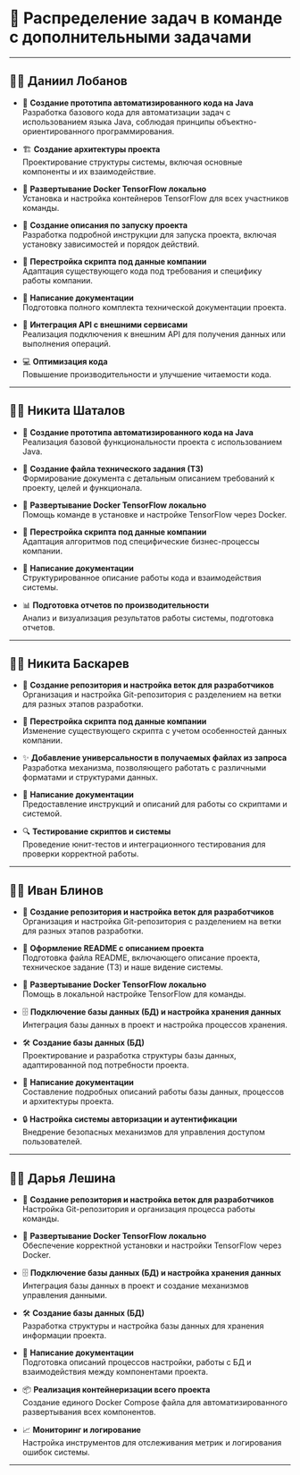 # 📌 **Распределение задач в команде с дополнительными задачами**

---

## 👨‍💻 **Даниил Лобанов**

- 🚀 **Создание прототипа автоматизированного кода на Java**  
  Разработка базового кода для автоматизации задач с использованием языка Java, соблюдая принципы объектно-ориентированного программирования.

- 🏗️ **Создание архитектуры проекта**  
  Проектирование структуры системы, включая основные компоненты и их взаимодействие.

- 🐳 **Развертывание Docker TensorFlow локально**  
  Установка и настройка контейнеров TensorFlow для всех участников команды.

- 📄 **Создание описания по запуску проекта**  
  Разработка подробной инструкции для запуска проекта, включая установку зависимостей и порядок действий.

- 🔧 **Перестройка скрипта под данные компании**  
  Адаптация существующего кода под требования и специфику работы компании.

- 📝 **Написание документации**  
  Подготовка полного комплекта технической документации проекта.

- 🧩 **Интеграция API с внешними сервисами**  
  Реализация подключения к внешним API для получения данных или выполнения операций.

- 💻 **Оптимизация кода**  
  Повышение производительности и улучшение читаемости кода.

---

## 👨‍💻 **Никита Шаталов**

- 🚀 **Создание прототипа автоматизированного кода на Java**  
  Реализация базовой функциональности проекта с использованием Java.

- 📑 **Создание файла технического задания (ТЗ)**  
  Формирование документа с детальным описанием требований к проекту, целей и функционала.

- 🐳 **Развертывание Docker TensorFlow локально**  
  Помощь команде в установке и настройке TensorFlow через Docker.

- 🔧 **Перестройка скрипта под данные компании**  
  Адаптация алгоритмов под специфические бизнес-процессы компании.

- 📝 **Написание документации**  
  Структурированное описание работы кода и взаимодействия системы.

- 📊 **Подготовка отчетов по производительности**  
  Анализ и визуализация результатов работы системы, подготовка отчетов.

---

## 👨‍💻 **Никита Баскарев**

- 📂 **Создание репозитория и настройка веток для разработчиков**  
  Организация и настройка Git-репозитория с разделением на ветки для разных этапов разработки.

- 🔧 **Перестройка скрипта под данные компании**  
  Изменение существующего скрипта с учетом особенностей данных компании.

- ✨ **Добавление универсальности в получаемых файлах из запроса**  
  Разработка механизма, позволяющего работать с различными форматами и структурами данных.

- 📝 **Написание документации**  
  Предоставление инструкций и описаний для работы со скриптами и системой.

- 🔍 **Тестирование скриптов и системы**  
  Проведение юнит-тестов и интеграционного тестирования для проверки корректной работы.

---

## 👨‍💻 **Иван Блинов**

- 📂 **Создание репозитория и настройка веток для разработчиков**  
  Организация и настройка Git-репозитория с разделением на ветки для разных этапов разработки.

- 📖 **Оформление README с описанием проекта**  
  Подготовка файла README, включающего описание проекта, техническое задание (ТЗ) и наше видение системы.

- 🐳 **Развертывание Docker TensorFlow локально**  
  Помощь в локальной настройке TensorFlow для команды.

- 🗄️ **Подключение базы данных (БД) и настройка хранения данных**  
  Интеграция базы данных в проект и настройка процессов хранения.

- 🛠️ **Создание базы данных (БД)**  
  Проектирование и разработка структуры базы данных, адаптированной под потребности проекта.

- 📝 **Написание документации**  
  Составление подробных описаний работы базы данных, процессов и архитектуры проекта.

- 🔒 **Настройка системы авторизации и аутентификации**  
  Внедрение безопасных механизмов для управления доступом пользователей.

---

## 👩‍💻 **Дарья Лешина**

- 📂 **Создание репозитория и настройка веток для разработчиков**  
  Настройка Git-репозитория и организация процесса работы команды.

- 🐳 **Развертывание Docker TensorFlow локально**  
  Обеспечение корректной установки и настройки TensorFlow через Docker.

- 🗄️ **Подключение базы данных (БД) и настройка хранения данных**  
  Интеграция базы данных в проект и создание механизмов управления данными.

- 🛠️ **Создание базы данных (БД)**  
  Разработка структуры и настройка базы данных для хранения информации проекта.

- 📝 **Написание документации**  
  Подготовка описаний процессов настройки, работы с БД и взаимодействия между компонентами проекта.

- 📦 **Реализация контейнеризации всего проекта**  
  Создание единого Docker Compose файла для автоматизированного развертывания всех компонентов.

- 📈 **Мониторинг и логирование**  
  Настройка инструментов для отслеживания метрик и логирования ошибок системы.

---
